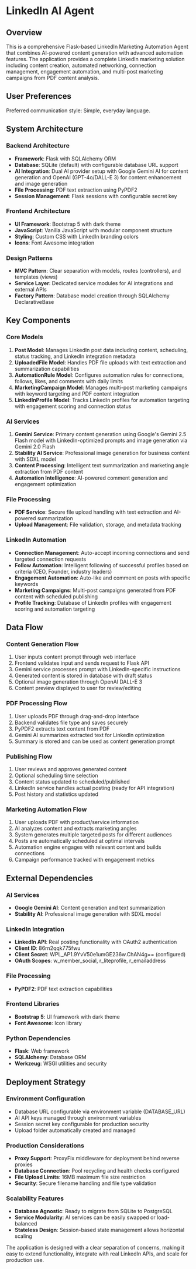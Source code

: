 # LinkedIn AI Agent

## Overview

This is a comprehensive Flask-based LinkedIn Marketing Automation Agent that combines AI-powered content generation with advanced automation features. The application provides a complete LinkedIn marketing solution including content creation, automated networking, connection management, engagement automation, and multi-post marketing campaigns from PDF content analysis.

## User Preferences

Preferred communication style: Simple, everyday language.

## System Architecture

### Backend Architecture
- **Framework**: Flask with SQLAlchemy ORM
- **Database**: SQLite (default) with configurable database URL support
- **AI Integration**: Dual AI provider setup with Google Gemini AI for content generation and OpenAI (GPT-4o/DALL-E 3) for content enhancement and image generation
- **File Processing**: PDF text extraction using PyPDF2
- **Session Management**: Flask sessions with configurable secret key

### Frontend Architecture
- **UI Framework**: Bootstrap 5 with dark theme
- **JavaScript**: Vanilla JavaScript with modular component structure
- **Styling**: Custom CSS with LinkedIn branding colors
- **Icons**: Font Awesome integration

### Design Patterns
- **MVC Pattern**: Clear separation with models, routes (controllers), and templates (views)
- **Service Layer**: Dedicated service modules for AI integrations and external APIs
- **Factory Pattern**: Database model creation through SQLAlchemy DeclarativeBase

## Key Components

### Core Models
1. **Post Model**: Manages LinkedIn post data including content, scheduling, status tracking, and LinkedIn integration metadata
2. **UploadedFile Model**: Handles PDF file uploads with text extraction and summarization capabilities
3. **AutomationRule Model**: Configures automation rules for connections, follows, likes, and comments with daily limits
4. **MarketingCampaign Model**: Manages multi-post marketing campaigns with keyword targeting and PDF content integration
5. **LinkedInProfile Model**: Tracks LinkedIn profiles for automation targeting with engagement scoring and connection status

### AI Services
1. **Gemini Service**: Primary content generation using Google's Gemini 2.5 Flash model with LinkedIn-optimized prompts and image generation via Gemini 2.0 Flash
2. **Stability AI Service**: Professional image generation for business content with SDXL model
3. **Content Processing**: Intelligent text summarization and marketing angle extraction from PDF content
4. **Automation Intelligence**: AI-powered comment generation and engagement optimization

### File Processing
- **PDF Service**: Secure file upload handling with text extraction and AI-powered summarization
- **Upload Management**: File validation, storage, and metadata tracking

### LinkedIn Automation
- **Connection Management**: Auto-accept incoming connections and send targeted connection requests
- **Follow Automation**: Intelligent following of successful profiles based on criteria (CEO, Founder, industry leaders)
- **Engagement Automation**: Auto-like and comment on posts with specific keywords
- **Marketing Campaigns**: Multi-post campaigns generated from PDF content with scheduled publishing
- **Profile Tracking**: Database of LinkedIn profiles with engagement scoring and automation targeting

## Data Flow

### Content Generation Flow
1. User inputs content prompt through web interface
2. Frontend validates input and sends request to Flask API
3. Gemini service processes prompt with LinkedIn-specific instructions
4. Generated content is stored in database with draft status
5. Optional image generation through OpenAI DALL-E 3
6. Content preview displayed to user for review/editing

### PDF Processing Flow
1. User uploads PDF through drag-and-drop interface
2. Backend validates file type and saves securely
3. PyPDF2 extracts text content from PDF
4. Gemini AI summarizes extracted text for LinkedIn optimization
5. Summary is stored and can be used as content generation prompt

### Publishing Flow
1. User reviews and approves generated content
2. Optional scheduling time selection
3. Content status updated to scheduled/published
4. LinkedIn service handles actual posting (ready for API integration)
5. Post history and statistics updated

### Marketing Automation Flow
1. User uploads PDF with product/service information
2. AI analyzes content and extracts marketing angles
3. System generates multiple targeted posts for different audiences
4. Posts are automatically scheduled at optimal intervals
5. Automation engine engages with relevant content and builds connections
6. Campaign performance tracked with engagement metrics

## External Dependencies

### AI Services
- **Google Gemini AI**: Content generation and text summarization
- **Stability AI**: Professional image generation with SDXL model

### LinkedIn Integration
- **LinkedIn API**: Real posting functionality with OAuth2 authentication
- **Client ID**: 86rn2qqk775fwu
- **Client Secret**: WPL_AP1.9YvV50e1umGE236w.ChAN4g== (configured)
- **OAuth Scopes**: w_member_social, r_liteprofile, r_emailaddress

### File Processing
- **PyPDF2**: PDF text extraction capabilities

### Frontend Libraries
- **Bootstrap 5**: UI framework with dark theme
- **Font Awesome**: Icon library

### Python Dependencies
- **Flask**: Web framework
- **SQLAlchemy**: Database ORM
- **Werkzeug**: WSGI utilities and security

## Deployment Strategy

### Environment Configuration
- Database URL configurable via environment variable (DATABASE_URL)
- AI API keys managed through environment variables
- Session secret key configurable for production security
- Upload folder automatically created and managed

### Production Considerations
- **Proxy Support**: ProxyFix middleware for deployment behind reverse proxies
- **Database Connection**: Pool recycling and health checks configured
- **File Upload Limits**: 16MB maximum file size restriction
- **Security**: Secure filename handling and file type validation

### Scalability Features
- **Database Agnostic**: Ready to migrate from SQLite to PostgreSQL
- **Service Modularity**: AI services can be easily swapped or load-balanced
- **Stateless Design**: Session-based state management allows horizontal scaling

The application is designed with a clear separation of concerns, making it easy to extend functionality, integrate with real LinkedIn APIs, and scale for production use.